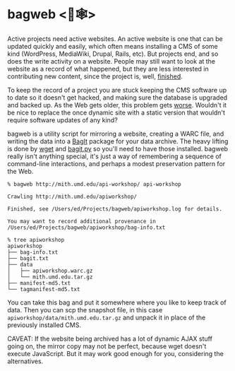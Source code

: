 # bagweb <👜🕸>

Active projects need active websites. An active website is one that can be
updated quickly and easily, which often means installing a CMS of some kind
(WordPress, MediaWiki, Drupal, Rails, etc). But projects end, and so does the
write activity on a website. People may still want to look at the website as a
record of what happened, but they are less interested in contributing new
content, since the project is, well, [finished].

To keep the record of a project you are stuck keeping the CMS software up to
date so it doesn't get hacked, and making sure the database is upgraded and
backed up. As the Web gets older, this problem gets [worse].  Wouldn't it be
nice to replace the once dynamic site with a static version that wouldn't
require software updates of any kind?

bagweb is a utility script for mirroring a website, creating a WARC file, and
writing the data into a [BagIt] package for your data archive. The heavy lifting
is done by [wget] and [bagit.py] so you'll need to have those installed.  bagweb
really isn't anything special, it's just a way of remembering a sequence of
command-line interactions, and perhaps a modest preservation pattern for the 
Web.

    % bagweb http://mith.umd.edu/api-workshop/ api-workshop

    Crawling http://mith.umd.edu/apiworkshop/

    Finished, see /Users/ed/Projects/bagweb/apiworkshop.log for details.

    You may want to record additional provenance in
    /Users/ed/Projects/bagweb/apiworkshop/bag-info.txt

    % tree apiworkshop
    apiworkshop
    ├── bag-info.txt
    ├── bagit.txt
    ├── data
    │   ├── apiworkshop.warc.gz
    │   └── mith.umd.edu.tar.gz
    ├── manifest-md5.txt
    └── tagmanifest-md5.txt

You can take this bag and put it somewhere where you like to keep track of data.
Then you can scp the snapshot file, in this case
`apiworkshop/data/mith.umd.edu.tar.gz` and unpack it in place of the previously
installed CMS.

CAVEAT: If the website being archived has a lot of dynamic AJAX stuff going on,
the mirror copy may not be perfect, because wget doesn't execute JavaScript. But
it may work good enough for you, considering the alternatives.

[BagIt]: https://en.wikipedia/wiki/BagIt
[bagit.py]: https://github.com/libraryofcongress/bagit-python
[wget]: https://www.gnu.org/software/wget/
[worse]: http://www.newyorker.com/magazine/2015/01/26/cobweb
[finished]: https://www.youtube.com/watch?v=4vuW6tQ0218
